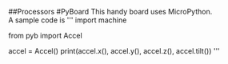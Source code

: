 ##Processors
#PyBoard
This handy board uses MicroPython.  
A sample code is
'''
import machine

from pyb import Accel


accel = Accel()
print(accel.x(), accel.y(), accel.z(), accel.tilt())
'''